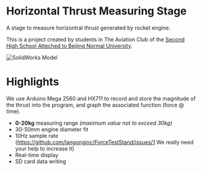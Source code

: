 # Horizontal Thrust Measuring Stage

A stage to measure horizontral thrust generated by rocket engine.

This is a project created by students in The Aviation Club of the [Second High School Atteched to Beijing Normal University](https://www.shsbnu.net/index.html).

![SolidWorks Model](https://github.com/langonginc/ForceTestStand/assets/59787082/991fc9b3-a0c8-4702-90a3-2a5feca6abd2)

# Highlights

We use Arduino Mega 2560 and HX711 to record and store the magnitude of the thrust into the program, and graph the associated function (force @ time).

- **0-20kg** measuring range _(maximum value not to exceed 30kg)_
- 30-50mm engine diameter fit
- 10Hz sample rate (https://github.com/langonginc/ForceTestStand/issues/1 We really need your help to increase it)
- Real-time display
- SD card data writing


